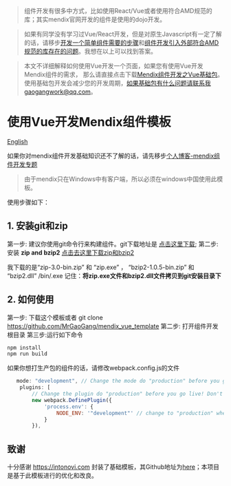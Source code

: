 > 组件开发有很多中方式，比如使用React/Vue或者使用符合AMD规范的库；其实mendix官网开发的组件是使用的dojo开发。

> 如果有同学没有学习过Vue/React开发，但是对原生Javascript有一定了解的话，请移步[开发一个简单组件需要的步骤](http://note.youdao.com/noteshare?id=b2eb116aa4bc96e6f82a0ce10cbe1c1e)和[组件开发引入外部符合AMD规范的库存在的问题](http://note.youdao.com/noteshare?id=06403f0b04a179cbe1d4864ae2145bd4)。我想在以上可以找到答案。

> 本文不详细解释如何使用Vue开发一个页面，如果您有使用Vue开发Mendix组件的需求，
那么请直接点击下载[Mendix组件开发之Vue基础包](https://github.com/MrGaoGang/mendix_vue_template.git)。
使用基础包开发会减少您的开发周期，如果基础包有什么问题请联系我gaogangwork@qq.com。



# 使用Vue开发Mendix组件模板 
[English](./README.md)

如果你对mendix组件开发基础知识还不了解的话，请先移步[个人博客-mendix组件开发专题](https://mrgaogang.github.io/article/mendix/widgets/%E8%AF%A6%E7%BB%86API.html)

> 由于mendix只在Windows中有客户端，所以必须在windows中国使用此模板。

使用步骤如下：
## 1. 安装git和zip

第一步: 建议你使用git命令行来构建组件。git下载地址是 [点击这里下载](https://git-scm.com/downloads);
第二步: 安装 **zip and bzip2** [点击去这里下载zip和bzip2](https://sourceforge.net/projects/gnuwin32/files/)

我下载的是“zip-3.0-bin.zip” 和 “zip.exe” ， “bzip2-1.0.5-bin.zip” 和 “bzip2.dll” /bin/.exe
记住：**将zip.exe文件和bzip2.dll文件拷贝到git安装目录下**




## 2. 如何使用
第一步: 下载这个模板或者 git clone https://github.com/MrGaoGang/mendix_vue_template
第二步: 打开组件开发根目录
第三步:运行如下命令

```bash
npm install
npm run build
```
如果你想打生产包的组件的话，请修改webpack.config.js的文件
```js
   mode: "development", // Change the mode do "production" before you go live! Don't forget!
    plugins: [
        // Change the plugin do "production" before you go live! Don't forget!
        new webpack.DefinePlugin({
            'process.env': {
                NODE_ENV: '"development"' // change to "production" when publishing your Mendix widget
            }
        }),

```




## 致谢

十分感谢 https://intonovi.com 封装了基础模板，其Github地址为[here](https://github.com/Intonovi/mendix-vuejs-widget-boilerplate)；本项目是基于此模板进行的优化和改良。



